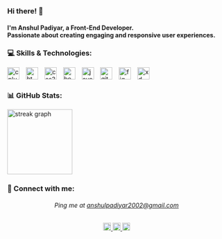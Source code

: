 <h3 align="left">Hi there! 👋</h3>
<h4 align="left">I'm Anshul Padiyar, a Front-End Developer. <br>Passionate about creating engaging and responsive user experiences.</h4>

<h3 align="left">💻 Skills & Technologies:</h3>

<div align="left">
  <img src="https://img.shields.io/badge/C++-00599C?logo=cplusplus&logoColor=white&style=for-the-badge" height="28" alt="cplusplus logo"  />
  <img width="7" />
  <img src="https://img.shields.io/badge/HTML5-E34F26?logo=html5&logoColor=white&style=for-the-badge" height="28" alt="html5 logo"  />
  <img width="7" />
  <img src="https://img.shields.io/badge/CSS3-1572B6?logo=css3&logoColor=white&style=for-the-badge" height="28" alt="css3 logo"  />
  <img width="7" />
  <img src="https://img.shields.io/badge/Bootstrap-7952B3?logo=bootstrap&logoColor=white&style=for-the-badge" height="28" alt="bootstrap logo"  />
  <img width="7" />
  <img src="https://img.shields.io/badge/JavaScript-F7DF1E?logo=javascript&logoColor=black&style=for-the-badge" height="28" alt="javascript logo"  />
  <img width="7" />
  <img src="https://img.shields.io/badge/GitHub-181717?logo=github&logoColor=white&style=for-the-badge" height="28" alt="github logo"  />
  <img width="7" />
  <img src="https://img.shields.io/badge/Figma-F24E1E?logo=figma&logoColor=white&style=for-the-badge" height="28" alt="figma logo"  />
  <img width="7" />
  <img src="https://img.shields.io/badge/Adobe XD-FF61F6?logo=adobexd&logoColor=black&style=for-the-badge" height="28" alt="xd logo"  />
</div>


<h3 align="left">📊 GitHub Stats:</h3

<div align="center">
  <img src="https://streak-stats.demolab.com?user=Anshul-Padiyar&locale=en&mode=daily&theme=default&hide_border=false&border_radius=5&order=3" height="150" alt="streak graph"  />
</div>


<h3 align="left">💬 Connect with me:</h3>
<h6 align="center">Ping me at <a href="mailto:anshulpadiyar2002@gmail.com"/>anshulpadiyar2002@gmail.com</a></h6>

<div align="center">
  <a href="https://www.linkedin.com/in/anshulpadiyar" target="_blank">
    <img src="https://img.shields.io/static/v1?message=LinkedIn&logo=linkedin&label=&color=0a66c2&logoColor=white&labelColor=#0a66c2&style=for-the-badge" height="18" alt="linkedin logo"  />
  </a>
  <a href="https://www.instagram.com/anshul_padiyar/" target="_blank">
    <img src="https://img.shields.io/static/v1?message=Instagram&logo=instagram&label=&color=E4405F&logoColor=white&labelColor=%20#405DE6&style=for-the-badge" height="18" alt="instagram logo"  />
  </a>
  <img src="https://img.shields.io/static/v1?message=Twitter&logo=twitter&label=&color=1DA1F2&logoColor=white&labelColor=&style=for-the-badge" height="18" alt="twitter logo"  />
</div>
